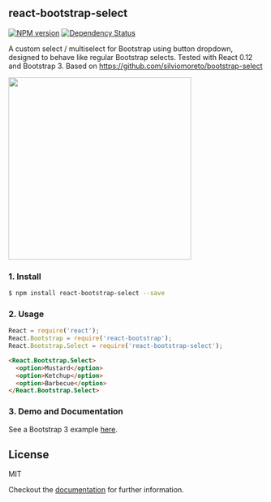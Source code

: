 ## react-bootstrap-select

[![NPM version][npm-image]][npm-url]
[![Dependency Status][daviddm-image]][daviddm-url]

A custom select / multiselect for Bootstrap using button dropdown, designed to
behave like regular Bootstrap selects.  Tested with React 0.12 and Bootstrap 3.
Based on https://github.com/silviomoreto/bootstrap-select

<img src="http://cdn.tjw.io/videos/react-bootstrap-select-demo.gif" height="360px" />

### 1. Install
```sh
$ npm install react-bootstrap-select --save
```

### 2. Usage
```js
React = require('react');
React.Bootstrap = require('react-bootstrap');
React.Bootstrap.Select = require('react-bootstrap-select');
```
```html
<React.Bootstrap.Select>
  <option>Mustard</option>
  <option>Ketchup</option>
  <option>Barbecue</option>
</React.Bootstrap.Select>
```

### 3. Demo and Documentation

See a Bootstrap 3 example [here](http://tjwebb.github.io/react-bootstrap-select).

## License
MIT

Checkout the [documentation](http://tjwebb.github.io/react-bootstrap-select) for further information.

[npm-image]: https://img.shields.io/npm/v/react-bootstrap-select.svg?style=flat-square
[npm-url]: https://npmjs.org/package/react-bootstrap-select
[daviddm-image]: http://img.shields.io/david/tjwebb/react-bootstrap-select.svg?style=flat-square
[daviddm-url]: https://david-dm.org/tjwebb/react-bootstrap-select
